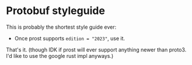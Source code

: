 # Protobuf styleguide

This is probably the shortest style guide ever:

- Once prost supports `edition = "2023"`, use it.

That's it. (though IDK if prost will ever support anything newer than proto3. I'd like to use the google rust impl anyways.)
